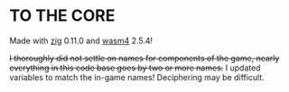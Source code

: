 # TO THE CORE

Made with [zig](https://ziglang.org) 0.11.0 and [wasm4](https://wasm4.org/) 2.5.4!

~~I thoroughly did not settle on names for components of the game, nearly
everything in this code base goes by two or more names.~~ I updated variables to
match the in-game names! Deciphering may be difficult.
